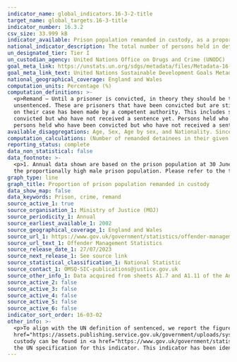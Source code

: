 ```yaml
---
indicator_name: global_indicators.16-3-2-title
target_name: global_targets.16-3-title
indicator_number: 16.3.2
csv_size: 33.999 kB
indicator_available: Prison population remanded in custody, as a proportion of overall prison population
national_indicator_description: The total number of persons held in detention who have not yet been sentenced, as a percentage of the total number of persons held in detention, on a specified date.
un_designated_tier: Tier I
un_custodian_agency: United Nations Office on Drugs and Crime (UNODC)
goal_meta_link: https://unstats.un.org/sdgs/metadata/files/Metadata-16-03-02.pdf
goal_meta_link_text: United Nations Sustainable Development Goals Metadata (PDF 209 KB)
national_geographical_coverage: England and Wales
computation_units: Percentage (%)
computation_definitions: >-
  <p>Remand – Until a prisoner is convicted, in theory they should be treated as innocent until proven guilty. Prisoners in custody on remand are those awaiting commencement or continuation of trial prior to verdict. This category also includes those prisoners that are convicted
  unsentenced. These are prisoners that have been convicted but are still waiting to be sentenced.</p><p>Sentenced –  The UN-Crime Trend Survey defines sentenced as "Persons held in prisons, penal institutions or correctional institutions after a first instance decision or a final decision
  on their case has been made by a competent authority. This includes sentenced prisoners with a final decision and persons held who are awaiting the outcome of an appeal in respect of verdict or sentence or who are within the statutory limits for appealing and persons held who have been
  convicted but who have not received a sentence yet. Persons held who have received a custodial sentence for one crime but are still under trial and unsentenced for another crime should be counted as sentenced persons held." This differs from the UK definition, which does not include
  persons held who have been convicted but who have not received a sentence.</p>
available_disaggregations: Age, Sex, Age by sex, and Nationality. Since 2016 data is available for age 60 to 69 and age 70 and over, as well as 60 and over.
computation_calculations: (Number of remanded detainees in their given group / prison population in their given group) * 100
reporting_status: complete
data_non_statistical: false
data_footnote: >-
  <p>1. Annual data shown are based on the prison population at 30 June of each year. </p><p>2. Data prior to 2009 is available from the source but is not presented here due to a change in the data series. </p><p>3. Graph lines for male figures are often obscured by headline figures due to
  the proportionally high male prison population. Please refer to the table for detailed male figures. </p>
graph_type: line
graph_title: Proportion of prison population remanded in custody
data_show_map: false
data_keywords: Prison, crime, remand
source_active_1: true
source_organisation_1: Ministry of Justice (MOJ)
source_periodicity_1: Annual
source_earliest_available_1: 2002
source_geographical_coverage_1: England and Wales
source_url_1: https://www.gov.uk/government/statistics/offender-management-statistics-quarterly-january-to-march-2023
source_url_text_1: Offender Management Statistics
source_release_date_1: 27/07/2023
source_next_release_1: See source link
source_statistical_classification_1: National Statistic
source_contact_1: OMSQ-SIC-publications@justice.gov.uk
source_other_info_1: Data acquired from sheets A1.7 and A1.11 of the Annual Prison Population table within the January to March publication.
source_active_2: false
source_active_3: false
source_active_4: false
source_active_5: false
source_active_6: false
indicator_sort_order: 16-03-02
other_info: >-
  <p>To align with the UN definition of sentenced, we report the figure for "convicted sentenced" and "sentenced" (separated in the source) combined. <p></p>For more information about these data, including quality and methodology please see the <a
  href="https://assets.publishing.service.gov.uk/government/uploads/system/uploads/attachment_data/file/1173710/Guide_to_Offender_Management_Statistics.pdf">Guide to offender management statistics</a>.</p><p> An explanation of the recent increase in the proportion of prisoners remanded in
  custody can be found in <a href="https://www.gov.uk/government/statistics/offender-management-statistics-quarterly-january-to-march-2023/offender-management-statistics-quarterly-january-to-march-2023">Offender management statistics quarterly - January to March 2023.</a></p> Data follows
  the UN specification for this indicator. This indicator has been identified in collaboration with topic experts.
---
```

